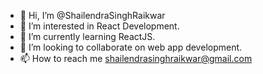 - 👋 Hi, I’m @ShailendraSinghRaikwar
- 👀 I’m interested in React Development.
- 🌱 I’m currently learning ReactJS.
- 💞️ I’m looking to collaborate on web app development.
- 📫 How to reach me shailendrasinghraikwar@gmail.com

<!---
ShailendraSinghRaikwar/ShailendraSinghRaikwar is a ✨ special ✨ repository because its `README.md` (this file) appears on your GitHub profile.
You can click the Preview link to take a look at your changes.
--->

